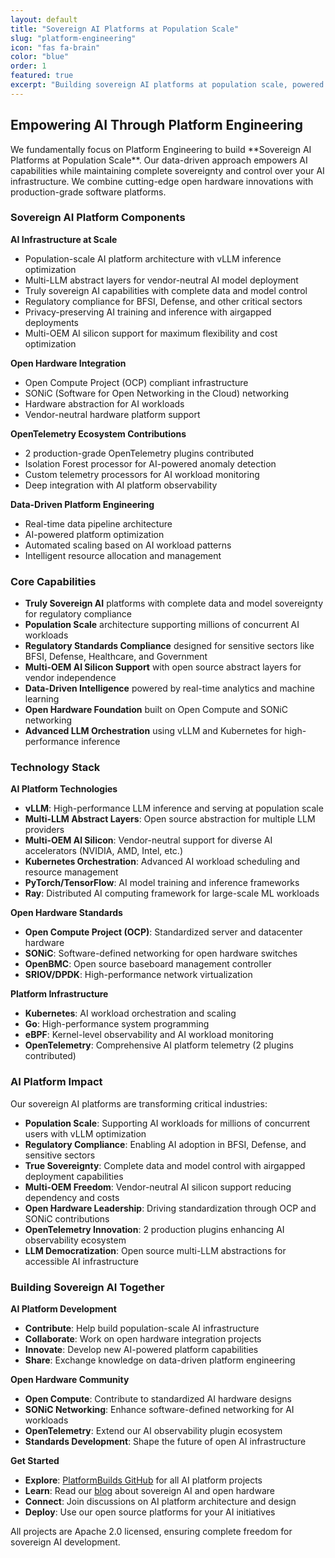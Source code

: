 ```yaml
---
layout: default
title: "Sovereign AI Platforms at Population Scale"
slug: "platform-engineering"
icon: "fas fa-brain"
color: "blue"
order: 1
featured: true
excerpt: "Building sovereign AI platforms at population scale, powered by data-driven insights and open hardware innovations including Open Compute and SONiC networking."
---
```


<section class="section">
<div class="container">
<h2>Empowering AI Through Platform Engineering</h2>

<p>We fundamentally focus on Platform Engineering to build **Sovereign AI Platforms at Population Scale**. Our data-driven approach empowers AI capabilities while maintaining complete sovereignty and control over your AI infrastructure. We combine cutting-edge open hardware innovations with production-grade software platforms.</p>

<div class="card">
<h3>Sovereign AI Platform Components</h3>

**AI Infrastructure at Scale**
- Population-scale AI platform architecture with vLLM inference optimization
- Multi-LLM abstract layers for vendor-neutral AI model deployment
- Truly sovereign AI capabilities with complete data and model control
- Regulatory compliance for BFSI, Defense, and other critical sectors
- Privacy-preserving AI training and inference with airgapped deployments
- Multi-OEM AI silicon support for maximum flexibility and cost optimization

**Open Hardware Integration**
- Open Compute Project (OCP) compliant infrastructure
- SONiC (Software for Open Networking in the Cloud) networking
- Hardware abstraction for AI workloads
- Vendor-neutral hardware platform support

**OpenTelemetry Ecosystem Contributions**
- 2 production-grade OpenTelemetry plugins contributed
- Isolation Forest processor for AI-powered anomaly detection
- Custom telemetry processors for AI workload monitoring
- Deep integration with AI platform observability

**Data-Driven Platform Engineering**
- Real-time data pipeline architecture
- AI-powered platform optimization
- Automated scaling based on AI workload patterns
- Intelligent resource allocation and management
</div>

<div class="card">
<h3>Core Capabilities</h3>

- **Truly Sovereign AI** platforms with complete data and model sovereignty for regulatory compliance
- **Population Scale** architecture supporting millions of concurrent AI workloads
- **Regulatory Standards Compliance** designed for sensitive sectors like BFSI, Defense, Healthcare, and Government
- **Multi-OEM AI Silicon Support** with open source abstract layers for vendor independence
- **Data-Driven Intelligence** powered by real-time analytics and machine learning
- **Open Hardware Foundation** built on Open Compute and SONiC networking
- **Advanced LLM Orchestration** using vLLM and Kubernetes for high-performance inference
</div>

<div class="card">
<h3>Technology Stack</h3>

**AI Platform Technologies**
- **vLLM**: High-performance LLM inference and serving at population scale
- **Multi-LLM Abstract Layers**: Open source abstraction for multiple LLM providers
- **Multi-OEM AI Silicon**: Vendor-neutral support for diverse AI accelerators (NVIDIA, AMD, Intel, etc.)
- **Kubernetes Orchestration**: Advanced AI workload scheduling and resource management
- **PyTorch/TensorFlow**: AI model training and inference frameworks
- **Ray**: Distributed AI computing framework for large-scale ML workloads

**Open Hardware Standards**
- **Open Compute Project (OCP)**: Standardized server and datacenter hardware
- **SONiC**: Software-defined networking for open hardware switches
- **OpenBMC**: Open source baseboard management controller
- **SRIOV/DPDK**: High-performance network virtualization

**Platform Infrastructure**
- **Kubernetes**: AI workload orchestration and scaling
- **Go**: High-performance system programming
- **eBPF**: Kernel-level observability and AI workload monitoring
- **OpenTelemetry**: Comprehensive AI platform telemetry (2 plugins contributed)
</div>

<div class="card">
<h3>AI Platform Impact</h3>

Our sovereign AI platforms are transforming critical industries:
- **Population Scale**: Supporting AI workloads for millions of concurrent users with vLLM optimization
- **Regulatory Compliance**: Enabling AI adoption in BFSI, Defense, and sensitive sectors
- **True Sovereignty**: Complete data and model control with airgapped deployment capabilities
- **Multi-OEM Freedom**: Vendor-neutral AI silicon support reducing dependency and costs
- **Open Hardware Leadership**: Driving standardization through OCP and SONiC contributions
- **OpenTelemetry Innovation**: 2 production plugins enhancing AI observability ecosystem
- **LLM Democratization**: Open source multi-LLM abstractions for accessible AI infrastructure
</div>

<div class="card">
<h3>Building Sovereign AI Together</h3>

**AI Platform Development**
- **Contribute**: Help build population-scale AI infrastructure
- **Collaborate**: Work on open hardware integration projects
- **Innovate**: Develop new AI-powered platform capabilities
- **Share**: Exchange knowledge on data-driven platform engineering

**Open Hardware Community**
- **Open Compute**: Contribute to standardized AI hardware designs
- **SONiC Networking**: Enhance software-defined networking for AI workloads
- **OpenTelemetry**: Extend our AI observability plugin ecosystem
- **Standards Development**: Shape the future of open AI infrastructure

**Get Started**
- **Explore**: [PlatformBuilds GitHub](https://github.com/platformbuilds) for all AI platform projects
- **Learn**: Read our [blog](/blog/) about sovereign AI and open hardware
- **Connect**: Join discussions on AI platform architecture and design
- **Deploy**: Use our open source platforms for your AI initiatives

All projects are Apache 2.0 licensed, ensuring complete freedom for sovereign AI development.
</div>
</div>
</section>